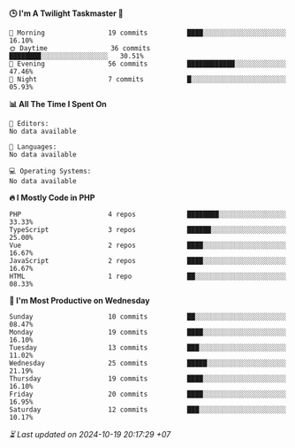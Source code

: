<!--START_SECTION:readme-stats-->
**🕒 I'm A Twilight Taskmaster 🌆**

```text
🌅 Morning                19 commits          ████░░░░░░░░░░░░░░░░░░░░░   16.10%
🌞 Daytime                36 commits          ████████░░░░░░░░░░░░░░░░░   30.51%
🌆 Evening                56 commits          ████████████░░░░░░░░░░░░░   47.46%
🌙 Night                  7 commits           █░░░░░░░░░░░░░░░░░░░░░░░░   05.93%
```

**📊 All The Time I Spent On**

```text
📝 Editors:
No data available

💬 Languages:
No data available

💻 Operating Systems:
No data available
```

**🔥 I Mostly Code in PHP**

```text
PHP                      4 repos             ████████░░░░░░░░░░░░░░░░░   33.33%
TypeScript               3 repos             ██████░░░░░░░░░░░░░░░░░░░   25.00%
Vue                      2 repos             ████░░░░░░░░░░░░░░░░░░░░░   16.67%
JavaScript               2 repos             ████░░░░░░░░░░░░░░░░░░░░░   16.67%
HTML                     1 repo              ██░░░░░░░░░░░░░░░░░░░░░░░   08.33%
```

**📅 I'm Most Productive on Wednesday**

```text
Sunday                   10 commits          ██░░░░░░░░░░░░░░░░░░░░░░░   08.47%
Monday                   19 commits          ████░░░░░░░░░░░░░░░░░░░░░   16.10%
Tuesday                  13 commits          ███░░░░░░░░░░░░░░░░░░░░░░   11.02%
Wednesday                25 commits          █████░░░░░░░░░░░░░░░░░░░░   21.19%
Thursday                 19 commits          ████░░░░░░░░░░░░░░░░░░░░░   16.10%
Friday                   20 commits          ████░░░░░░░░░░░░░░░░░░░░░   16.95%
Saturday                 12 commits          ███░░░░░░░░░░░░░░░░░░░░░░   10.17%
```



*⏳ Last updated on 2024-10-19 20:17:29 +07*
<!--END_SECTION:readme-stats-->